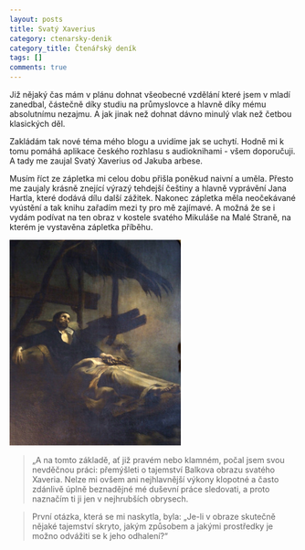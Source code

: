 ```yaml
---
layout: posts
title: Svatý Xaverius
category: ctenarsky-denik
category_title: Čtenářský deník
tags: []
comments: true
---
```

Již nějaký čas mám v plánu dohnat všeobecné vzdělání které jsem v mladí zanedbal, částečně díky studiu na průmyslovce a hlavně díky mému absolutnímu nezajmu. A jak jinak než dohnat dávno minulý vlak než četbou klasických děl. 

Zakládám tak nové téma mého blogu a uvidíme jak se uchytí. Hodně mi k tomu pomáhá aplikace českého rozhlasu s audioknihami - všem doporučuji. A tady me zaujal Svatý Xaverius od Jakuba arbese. 

Musím říct ze zápletka mi celou dobu přišla poněkud naivní a uměla. Přesto me zaujaly krásně znející výrazý tehdejší češtiny a hlavně vyprávění Jana Hartla, které dodává dílu další zážitek. Nakonec zápletka měla neočekávané vyústění a tak knihu zařadím mezi ty pro mě zajímavé. A možná že se i vydám podívat na ten obraz v kostele svatého Mikuláše na Malé Straně, na kterém je vystavěna zápletka příběhu.

![Svatý Xaverius](/assets/posts/2019-05-28-svaty-xaverius/svatyxaverius.jpg)

> „A na tomto základě, ať již pravém nebo klamném, počal jsem svou nevděčnou práci: přemýšleti o tajemství Balkova obrazu svatého Xaveria. Nelze mi ovšem ani nejhlavnější výkony klopotné a často zdánlivě úplně beznadějné mé duševní práce sledovati, a proto naznačím ti ji jen v nejhrubších obrysech.

> První otázka, která se mi naskytla, byla: „Je-li v obraze skutečně nějaké tajemství skryto, jakým způsobem a jakými prostředky je možno odvážiti se k jeho odhalení?“
